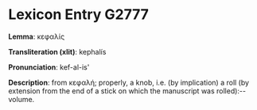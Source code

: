 # Lexicon Entry G2777

**Lemma**: κεφαλίς

**Transliteration (xlit)**: kephalís

**Pronunciation**: kef-al-is'

**Description**:
from κεφαλή; properly, a knob, i.e. (by implication) a roll (by extension from the end of a stick on which the manuscript was rolled):--volume.

